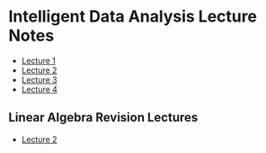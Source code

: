 # Intelligent Data Analysis Lecture Notes

- [Lecture 1]()
- [Lecture 2]()
- [Lecture 3](out/Ida-Lecture3.html)
- [Lecture 4](out/Ida-Lecture4.html)

## Linear Algebra Revision Lectures

- [Lecture 2](out/Ida-LALecture2.html)